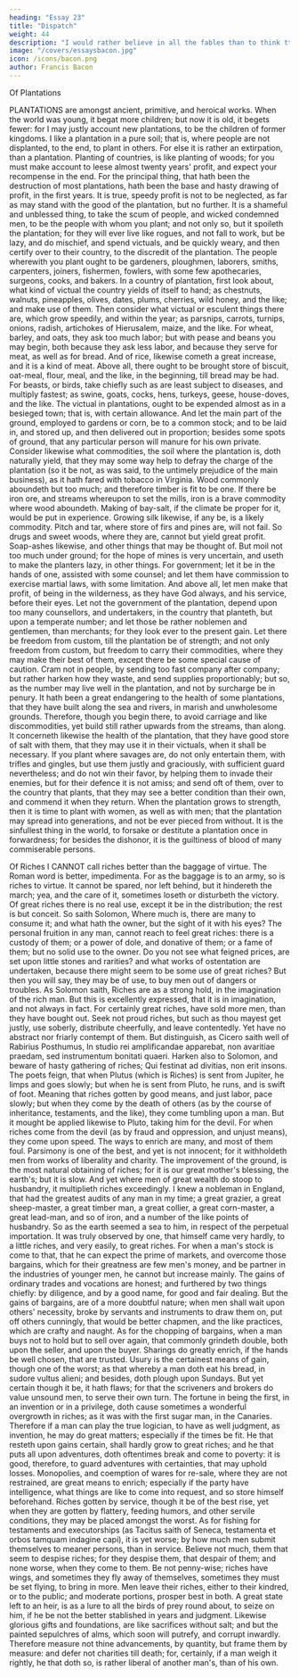 ```yaml
---
heading: "Essay 23"
title: "Dispatch"
weight: 44
description: "I would rather believe in all the fables than to think tthat this universal frame is without a mind"
image: "/covers/essaysbacon.jpg"
icon: /icons/bacon.png
author: Francis Bacon
---
```



Of Plantations

PLANTATIONS are amongst ancient, primitive, and heroical works. When the world was young, it begat more children; but now it is old, it begets fewer: for I may justly account new plantations, to be the children of former kingdoms. I like a plantation in a pure soil; that is, where people are not displanted, to the end, to plant in others. For else it is rather an extirpation, than a plantation. Planting of countries, is like planting of woods; for you must make account to leese almost twenty years' profit, and expect your recompense in the end. For the principal thing, that hath been the destruction of most plantations, hath been the base and hasty drawing of profit, in the first years. It is true, speedy profit is not to be neglected, as far as may stand with the good of the plantation, but no further. It is a shameful and unblessed thing, to take the scum of people, and wicked condemned men, to be the people with whom you plant; and not only so, but it spoileth the plantation; for they will ever live like rogues, and not fall to work, but be lazy, and do mischief, and spend victuals, and be quickly weary, and then certify over to their country, to the discredit of the plantation. The people wherewith you plant ought to be gardeners, ploughmen, laborers, smiths, carpenters, joiners, fishermen, fowlers, with some few apothecaries, surgeons, cooks, and bakers. In a country of plantation, first look about, what kind of victual the country yields of itself to hand; as chestnuts, walnuts, pineapples, olives, dates, plums, cherries, wild honey, and the like; and make use of them. Then consider what victual or esculent things there are, which grow speedily, and within the year; as parsnips, carrots, turnips, onions, radish, artichokes of Hierusalem, maize, and the like. For wheat, barley, and oats, they ask too much labor; but with pease and beans you may begin, both because they ask less labor, and because they serve for meat, as well as for bread. And of rice, likewise cometh a great increase, and it is a kind of meat. Above all, there ought to be brought store of biscuit, oat-meal, flour, meal, and the like, in the beginning, till bread may be had. For beasts, or birds, take chiefly such as are least subject to diseases, and multiply fastest; as swine, goats, cocks, hens, turkeys, geese, house-doves, and the like. The victual in plantations, ought to be expended almost as in a besieged town; that is, with certain allowance. And let the main part of the ground, employed to gardens or corn, be to a common stock; and to be laid in, and stored up, and then delivered out in proportion; besides some spots of ground, that any particular person will manure for his own private. Consider likewise what commodities, the soil where the plantation is, doth naturally yield, that they may some way help to defray the charge of the plantation (so it be not, as was said, to the untimely prejudice of the main business), as it hath fared with tobacco in Virginia. Wood commonly aboundeth but too much; and therefore timber is fit to be one. If there be iron ore, and streams whereupon to set the mills, iron is a brave commodity where wood aboundeth. Making of bay-salt, if the climate be proper for it, would be put in experience. Growing silk likewise, if any be, is a likely commodity. Pitch and tar, where store of firs and pines are, will not fail. So drugs and sweet woods, where they are, cannot but yield great profit. Soap-ashes likewise, and other things that may be thought of. But moil not too much under ground; for the hope of mines is very uncertain, and useth to make the planters lazy, in other things. For government; let it be in the hands of one, assisted with some counsel; and let them have commission to exercise martial laws, with some limitation. And above all, let men make that profit, of being in the wilderness, as they have God always, and his service, before their eyes. Let not the government of the plantation, depend upon too many counsellors, and undertakers, in the country that planteth, but upon a temperate number; and let those be rather noblemen and gentlemen, than merchants; for they look ever to the present gain. Let there be freedom from custom, till the plantation be of strength; and not only freedom from custom, but freedom to carry their commodities, where they may make their best of them, except there be some special cause of caution. Cram not in people, by sending too fast company after company; but rather harken how they waste, and send supplies proportionably; but so, as the number may live well in the plantation, and not by surcharge be in penury. It hath been a great endangering to the health of some plantations, that they have built along the sea and rivers, in marish and unwholesome grounds. Therefore, though you begin there, to avoid carriage and like discommodities, yet build still rather upwards from the streams, than along. It concerneth likewise the health of the plantation, that they have good store of salt with them, that they may use it in their victuals, when it shall be necessary. If you plant where savages are, do not only entertain them, with trifles and gingles, but use them justly and graciously, with sufficient guard nevertheless; and do not win their favor, by helping them to invade their enemies, but for their defence it is not amiss; and send oft of them, over to the country that plants, that they may see a better condition than their own, and commend it when they return. When the plantation grows to strength, then it is time to plant with women, as well as with men; that the plantation may spread into generations, and not be ever pieced from without. It is the sinfullest thing in the world, to forsake or destitute a plantation once in forwardness; for besides the dishonor, it is the guiltiness of blood of many commiserable persons.






Of Riches
I CANNOT call riches better than the baggage of virtue. The Roman word is better, impedimenta. For as the baggage is to an army, so is riches to virtue. It cannot be spared, nor left behind, but it hindereth the march; yea, and the care of it, sometimes loseth or disturbeth the victory. Of great riches there is no real use, except it be in the distribution; the rest is but conceit. So saith Solomon, Where much is, there are many to consume it; and what hath the owner, but the sight of it with his eyes? The personal fruition in any man, cannot reach to feel great riches: there is a custody of them; or a power of dole, and donative of them; or a fame of them; but no solid use to the owner. Do you not see what feigned prices, are set upon little stones and rarities? and what works of ostentation are undertaken, because there might seem to be some use of great riches? But then you will say, they may be of use, to buy men out of dangers or troubles. As Solomon saith, Riches are as a strong hold, in the imagination of the rich man. But this is excellently expressed, that it is in imagination, and not always in fact. For certainly great riches, have sold more men, than they have bought out. Seek not proud riches, but such as thou mayest get justly, use soberly, distribute cheerfully, and leave contentedly. Yet have no abstract nor friarly contempt of them. But distinguish, as Cicero saith well of Rabirius Posthumus, In studio rei amplificandae apparebat, non avaritiae praedam, sed instrumentum bonitati quaeri. Harken also to Solomon, and beware of hasty gathering of riches; Qui festinat ad divitias, non erit insons. The poets feign, that when Plutus (which is Riches) is sent from Jupiter, he limps and goes slowly; but when he is sent from Pluto, he runs, and is swift of foot. Meaning that riches gotten by good means, and just labor, pace slowly; but when they come by the death of others (as by the course of inheritance, testaments, and the like), they come tumbling upon a man. But it mought be applied likewise to Pluto, taking him for the devil. For when riches come from the devil (as by fraud and oppression, and unjust means), they come upon speed. The ways to enrich are many, and most of them foul. Parsimony is one of the best, and yet is not innocent; for it withholdeth men from works of liberality and charity. The improvement of the ground, is the most natural obtaining of riches; for it is our great mother's blessing, the earth's; but it is slow. And yet where men of great wealth do stoop to husbandry, it multiplieth riches exceedingly. I knew a nobleman in England, that had the greatest audits of any man in my time; a great grazier, a great sheep-master, a great timber man, a great collier, a great corn-master, a great lead-man, and so of iron, and a number of the like points of husbandry. So as the earth seemed a sea to him, in respect of the perpetual importation. It was truly observed by one, that himself came very hardly, to a little riches, and very easily, to great riches. For when a man's stock is come to that, that he can expect the prime of markets, and overcome those bargains, which for their greatness are few men's money, and be partner in the industries of younger men, he cannot but increase mainly. The gains of ordinary trades and vocations are honest; and furthered by two things chiefly: by diligence, and by a good name, for good and fair dealing. But the gains of bargains, are of a more doubtful nature; when men shall wait upon others' necessity, broke by servants and instruments to draw them on, put off others cunningly, that would be better chapmen, and the like practices, which are crafty and naught. As for the chopping of bargains, when a man buys not to hold but to sell over again, that commonly grindeth double, both upon the seller, and upon the buyer. Sharings do greatly enrich, if the hands be well chosen, that are trusted. Usury is the certainest means of gain, though one of the worst; as that whereby a man doth eat his bread, in sudore vultus alieni; and besides, doth plough upon Sundays. But yet certain though it be, it hath flaws; for that the scriveners and brokers do value unsound men, to serve their own turn. The fortune in being the first, in an invention or in a privilege, doth cause sometimes a wonderful overgrowth in riches; as it was with the first sugar man, in the Canaries. Therefore if a man can play the true logician, to have as well judgment, as invention, he may do great matters; especially if the times be fit. He that resteth upon gains certain, shall hardly grow to great riches; and he that puts all upon adventures, doth oftentimes break and come to poverty: it is good, therefore, to guard adventures with certainties, that may uphold losses. Monopolies, and coemption of wares for re-sale, where they are not restrained, are great means to enrich; especially if the party have intelligence, what things are like to come into request, and so store himself beforehand. Riches gotten by service, though it be of the best rise, yet when they are gotten by flattery, feeding humors, and other servile conditions, they may be placed amongst the worst. As for fishing for testaments and executorships (as Tacitus saith of Seneca, testamenta et orbos tamquam indagine capi), it is yet worse; by how much men submit themselves to meaner persons, than in service. Believe not much, them that seem to despise riches; for they despise them, that despair of them; and none worse, when they come to them. Be not penny-wise; riches have wings, and sometimes they fly away of themselves, sometimes they must be set flying, to bring in more. Men leave their riches, either to their kindred, or to the public; and moderate portions, prosper best in both. A great state left to an heir, is as a lure to all the birds of prey round about, to seize on him, if he be not the better stablished in years and judgment. Likewise glorious gifts and foundations, are like sacrifices without salt; and but the painted sepulchres of alms, which soon will putrefy, and corrupt inwardly. Therefore measure not thine advancements, by quantity, but frame them by measure: and defer not charities till death; for, certainly, if a man weigh it rightly, he that doth so, is rather liberal of another man's, than of his own.
